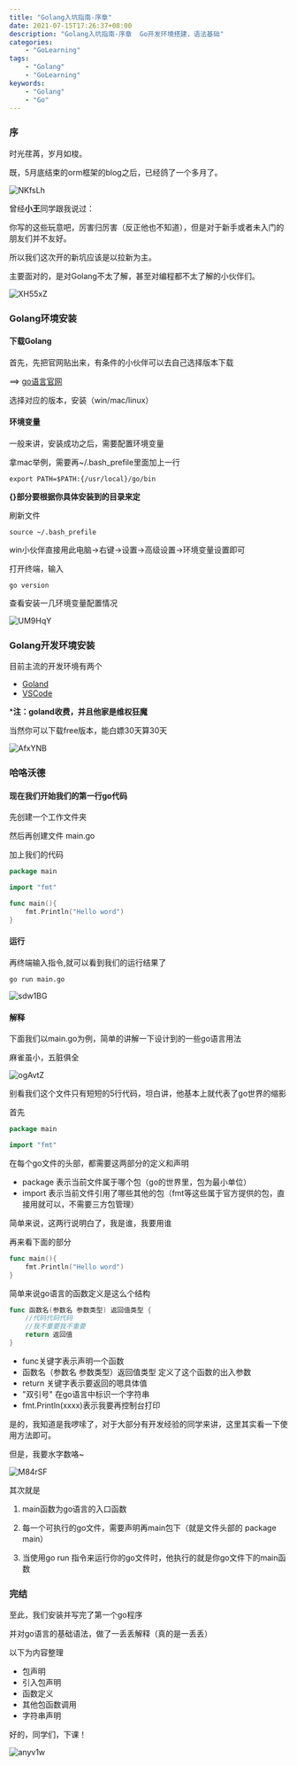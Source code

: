 ```yaml
---
title: "Golang入坑指南-序章"
date: 2021-07-15T17:26:37+08:00
description: "Golang入坑指南-序章  Go开发环境搭建，语法基础"
categories:
    - "GoLearning"
tags:
    - "Golang"
    - "GoLearning"
keywords:
    - "Golang"
    - "Go"
---
```



### 序

时光荏苒，岁月如梭。

既，5月底结束的orm框架的blog之后，已经鸽了一个多月了。

![NKfsLh](https://blog-img.luanruisong.com/blog/img/2021/07/15/NKfsLh.jpg)

曾经**小王**同学跟我说过：

你写的这些玩意吧，厉害归厉害（反正他也不知道），但是对于新手或者未入门的朋友们并不友好。

所以我们这次开的新坑应该是以拉新为主。

主要面对的，是对Golang不太了解，甚至对编程都不太了解的小伙伴们。

![XH55xZ](https://blog-img.luanruisong.com/blog/img/2021/07/15/XH55xZ.jpg)

### Golang环境安装

#### 下载Golang

首先，先把官网贴出来，有条件的小伙伴可以去自己选择版本下载

==> [go语言官网](https://golang.org/)

选择对应的版本，安装（win/mac/linux）

#### 环境变量

一般来讲，安装成功之后，需要配置环境变量

拿mac举例，需要再~/.bash_prefile里面加上一行

```shell
export PATH=$PATH:{/usr/local}/go/bin 
```

**{}部分要根据你具体安装到的目录来定**

刷新文件

```shell
source ~/.bash_prefile
```

win小伙伴直接用此电脑->右键->设置->高级设置->环境变量设置即可

打开终端，输入

```shell
go version
```

查看安装一几环境变量配置情况

![UM9HqY](https://blog-img.luanruisong.com/blog/img/2021/07/15/UM9HqY.png)

### Golang开发环境安装

目前主流的开发环境有两个

- [Goland](https://www.jetbrains.com/go/)
- [VSCode](https://code.visualstudio.com/)

***注：goland收费，并且他家是维权狂魔**

当然你可以下载free版本，能白嫖30天算30天

![AfxYNB](https://blog-img.luanruisong.com/blog/img/2021/07/15/AfxYNB.jpg)

### 哈咯沃德

#### 现在我们开始我们的第一行go代码

先创建一个工作文件夹

然后再创建文件 main.go

加上我们的代码

```go
package main

import "fmt"

func main(){
    fmt.Println("Hello word")
}
```

#### 运行

再终端输入指令,就可以看到我们的运行结果了

```shell
go run main.go
```

![sdw1BG](https://blog-img.luanruisong.com/blog/img/2021/07/15/sdw1BG.png)

#### 解释

下面我们以main.go为例，简单的讲解一下设计到的一些go语言用法

麻雀虽小，五脏俱全

![ogAvtZ](https://blog-img.luanruisong.com/blog/img/2021/07/15/ogAvtZ.jpg)

别看我们这个文件只有短短的5行代码，坦白讲，他基本上就代表了go世界的缩影

首先

```go
package main

import "fmt"
```

在每个go文件的头部，都需要这两部分的定义和声明

- package 表示当前文件属于哪个包（go的世界里，包为最小单位）
- import 表示当前文件引用了哪些其他的包（fmt等这些属于官方提供的包，直接用就可以，不需要三方包管理）

简单来说，这两行说明白了，我是谁，我要用谁

再来看下面的部分

```go
func main(){
    fmt.Println("Hello word")
}
```

简单来说go语言的函数定义是这么个结构

```go
func 函数名(参数名 参数类型) 返回值类型 {
    //代码代码代码
    //我不重要我不重要
    return 返回值
}
```

- func关键字表示声明一个函数
- 函数名（参数名 参数类型）返回值类型 定义了这个函数的出入参数
- return 关键字表示要返回的嗯具体值
- "双引号" 在go语言中标识一个字符串
- fmt.Println(xxxx)表示我要再控制台打印

是的，我知道是我啰嗦了，对于大部分有开发经验的同学来讲，这里其实看一下使用方法即可。

但是，我要水字数咯~

![M84rSF](https://blog-img.luanruisong.com/blog/img/2021/07/15/M84rSF.jpg)

其次就是

1. main函数为go语言的入口函数

2. 每一个可执行的go文件，需要声明再main包下（就是文件头部的 package main）

3. 当使用go run 指令来运行你的go文件时，他执行的就是你go文件下的main函数

### 完结

至此，我们安装并写完了第一个go程序

并对go语言的基础语法，做了一丢丢解释（真的是一丢丢）

以下为内容整理

- 包声明
- 引入包声明
- 函数定义
- 其他包函数调用
- 字符串声明

好的，同学们，下课！

![anyv1w](https://blog-img.luanruisong.com/blog/img/2021/07/15/anyv1w.jpg)
